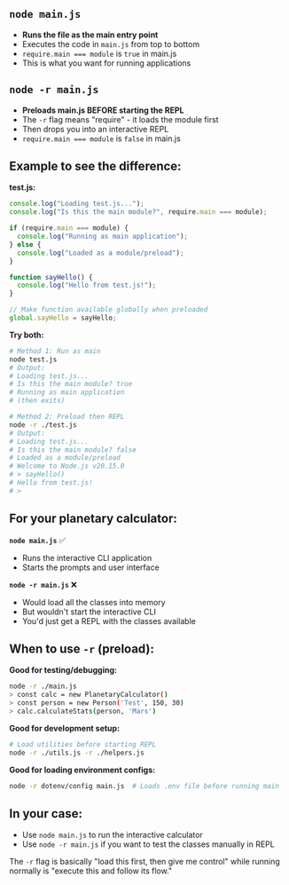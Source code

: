 ## **`node main.js`**

- **Runs the file as the main entry point**
- Executes the code in `main.js` from top to bottom
- `require.main === module` is `true` in main.js
- This is what you want for running applications

## **`node -r main.js`**

- **Preloads main.js BEFORE starting the REPL**
- The `-r` flag means "require" - it loads the module first
- Then drops you into an interactive REPL
- `require.main === module` is `false` in main.js

## **Example to see the difference:**

**test.js:**

```javascript
console.log("Loading test.js...");
console.log("Is this the main module?", require.main === module);

if (require.main === module) {
  console.log("Running as main application");
} else {
  console.log("Loaded as a module/preload");
}

function sayHello() {
  console.log("Hello from test.js!");
}

// Make function available globally when preloaded
global.sayHello = sayHello;
```

**Try both:**

```bash
# Method 1: Run as main
node test.js
# Output:
# Loading test.js...
# Is this the main module? true
# Running as main application
# (then exits)

# Method 2: Preload then REPL
node -r ./test.js
# Output:
# Loading test.js...
# Is this the main module? false
# Loaded as a module/preload
# Welcome to Node.js v20.15.0
# > sayHello()
# Hello from test.js!
# >
```

## **For your planetary calculator:**

**`node main.js`** ✅

- Runs the interactive CLI application
- Starts the prompts and user interface

**`node -r main.js`** ❌

- Would load all the classes into memory
- But wouldn't start the interactive CLI
- You'd just get a REPL with the classes available

## **When to use `-r` (preload):**

**Good for testing/debugging:**

```bash
node -r ./main.js
> const calc = new PlanetaryCalculator()
> const person = new Person('Test', 150, 30)
> calc.calculateStats(person, 'Mars')
```

**Good for development setup:**

```bash
# Load utilities before starting REPL
node -r ./utils.js -r ./helpers.js
```

**Good for loading environment configs:**

```bash
node -r dotenv/config main.js  # Loads .env file before running main
```

## **In your case:**

- Use `node main.js` to run the interactive calculator
- Use `node -r main.js` if you want to test the classes manually in REPL

The `-r` flag is basically "load this first, then give me control" while running normally is "execute this and follow its flow."
